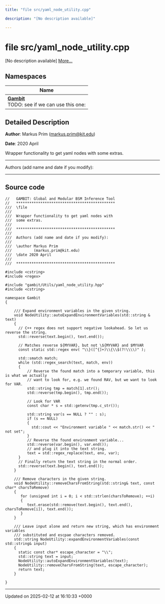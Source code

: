 ```yaml
---
title: "file src/yaml_node_utility.cpp"

description: "[No description available]"

---
```


# file src/yaml_node_utility.cpp

[No description available] [More...](#detailed-description)

## Namespaces

| Name           |
| -------------- |
| **[Gambit](/documentation/code/namespaces/namespacegambit/)** <br>TODO: see if we can use this one:  |

## Detailed Description


**Author**: Markus Prim ([markus.prim@kit.edu](mailto:markus.prim@kit.edu)) 

**Date**: 2020 April

Wrapper functionality to get yaml nodes with some extras.



------------------

Authors (add name and date if you modify):



------------------




## Source code

```
//   GAMBIT: Global and Modular BSM Inference Tool
//   *********************************************
///  \file
///
///  Wrapper functionality to get yaml nodes with
///  some extras.
///
///  *********************************************
///
///  Authors (add name and date if you modify):
///
///  \author Markus Prim
///          (markus.prim@kit.edu)
///  \date 2020 April
///
///  *********************************************

#include <cstring>
#include <regex>

#include "gambit/Utils/yaml_node_utility.hpp"
#include <cstring>

namespace Gambit
{

    /// Expand environment variables in the given string.
    void NodeUtility::autoExpandEnvironmentVariables(std::string & text)
    {
      // C++ regex does not support negative lookahead. So let us reverse the string.
      std::reverse(text.begin(), text.end());

      // Matches reverse ${MYVAR}, but not \${MYVAR} and $MYVAR
      const static std::regex env( "\\}([^{]+)\\{\\$(?!\\\\)" );

      std::smatch match;
      while (std::regex_search(text, match, env))
      {
          // Reverse the found match into a temporary variable, this is what we actually
          // want to look for, e.g. we found RAV, but we want to look for VAR.
          std::string tmp = match[1].str();
          std::reverse(tmp.begin(), tmp.end());

          // Look for VAR
          const char * s = std::getenv(tmp.c_str());

          std::string var(s == NULL ? "" : s);
          if (s == NULL)
          {
            std::cout << "Environment variable " << match.str() << " not set";
          }
          // Reverse the found environment variable...
          std::reverse(var.begin(), var.end());
          // and plug it into the text string.
          text = std::regex_replace(text, env, var);
      }
      // Finally return the text string in the normal order.
      std::reverse(text.begin(), text.end());
    }

    /// Remove characters in the given string.
    void NodeUtility::removeCharsFromString(std::string& text, const char* charsToRemove)
    {
       for (unsigned int i = 0; i < std::strlen(charsToRemove); ++i)
       {
          text.erase(std::remove(text.begin(), text.end(), charsToRemove[i]), text.end());
       }
    }

    /// Leave input alone and return new string, which has environment variables
    /// substituted and escpae characters removed.
    std::string NodeUtility::expandEnvironmentVariables(const std::string& input)
    {
      static const char* escape_character = "\\";
      std::string text = input;
      NodeUtility::autoExpandEnvironmentVariables(text);
      NodeUtility::removeCharsFromString(text, escape_character);
      return text;
    }

}
```


-------------------------------

Updated on 2025-02-12 at 16:10:33 +0000
